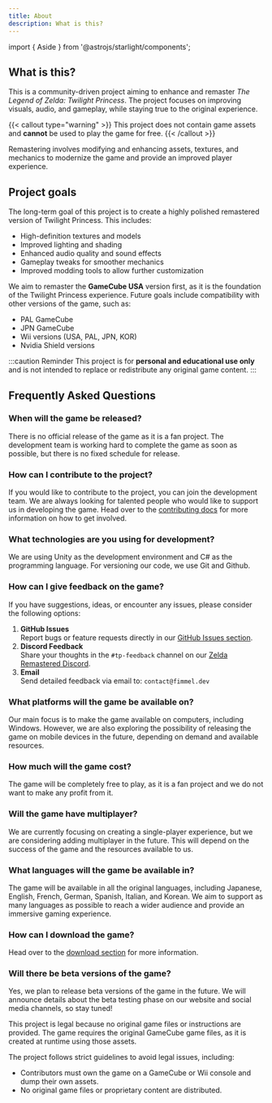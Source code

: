 ```yaml
---
title: About
description: What is this?
---
```


import { Aside } from '@astrojs/starlight/components';

## What is this?

This is a community-driven project aiming to enhance and remaster *The Legend of Zelda: Twilight Princess*. The project focuses on improving visuals, audio, and gameplay, while staying true to the original experience.

{{< callout type="warning" >}}
  This project does not contain game assets and **cannot** be used to play the game for free.
{{< /callout >}}

Remastering involves modifying and enhancing assets, textures, and mechanics to modernize the game and provide an improved player experience.

## Project goals

The long-term goal of this project is to create a highly polished remastered version   of Twilight Princess. This includes:

- High-definition textures and models
- Improved lighting and shading
- Enhanced audio quality and sound effects
- Gameplay tweaks for smoother mechanics
- Improved modding tools to allow further customization

We aim to remaster the **GameCube USA** version first, as it is the foundation of the Twilight Princess experience. Future goals include compatibility with other versions of the game, such as:

- PAL GameCube
- JPN GameCube
- Wii versions (USA, PAL, JPN, KOR)
- Nvidia Shield versions

:::caution Reminder
This project is for **personal and educational use only** and is not intended to replace or redistribute any original game content.
:::

## Frequently Asked Questions

### When will the game be released?  
There is no official release of the game as it is a fan project. The development team is working hard to complete the game as soon as possible, but there is no fixed schedule for release.

### How can I contribute to the project?  
If you would like to contribute to the project, you can join the development team. We are always looking for talented people who would like to support us in developing the game. Head over to the [contributing docs](/contribute) for more information on how to get involved.

### What technologies are you using for development?  
We are using Unity as the development environment and C# as the programming language. For versioning our code, we use Git and Github.

### How can I give feedback on the game?  
If you have suggestions, ideas, or encounter any issues, please consider the following options:
1. **GitHub Issues**  
   Report bugs or feature requests directly in our [GitHub Issues section](https://github.com/F1mmel/ZeldaTwilightPrincessRemastered/issues).
2. **Discord Feedback**  
   Share your thoughts in the `#tp-feedback` channel on our [Zelda Remastered Discord](https://discord.gg/WK8umpGm).
3. **Email**  
   Send detailed feedback via email to: `contact@fimmel.dev`

### What platforms will the game be available on?  
Our main focus is to make the game available on computers, including Windows. However, we are also exploring the possibility of releasing the game on mobile devices in the future, depending on demand and available resources.

### How much will the game cost?  
The game will be completely free to play, as it is a fan project and we do not want to make any profit from it.

### Will the game have multiplayer?  
We are currently focusing on creating a single-player experience, but we are considering adding multiplayer in the future. This will depend on the success of the game and the resources available to us.

### What languages will the game be available in?  
The game will be available in all the original languages, including Japanese, English, French, German, Spanish, Italian, and Korean. We aim to support as many languages as possible to reach a wider audience and provide an immersive gaming experience.

### How can I download the game?  
Head over to the [download section](/download) for more information.

### Will there be beta versions of the game?  
Yes, we plan to release beta versions of the game in the future. We will announce details about the beta testing phase on our website and social media channels, so stay tuned!


<Aside type="note" title="Important note">
  This project is legal because no original game files or instructions are provided. The game requires the original GameCube game files, as it is created at runtime using those assets.

  The project follows strict guidelines to avoid legal issues, including:

  - Contributors must own the game on a GameCube or Wii console and dump their own assets.
  - No original game files or proprietary content are distributed.
</Aside>